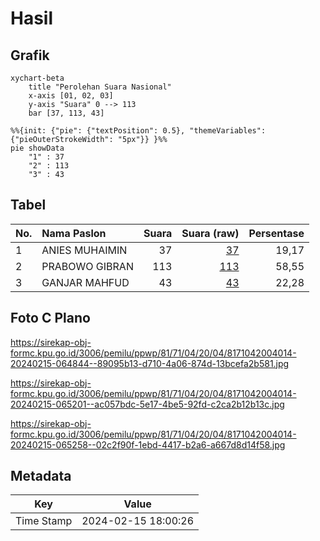 # Hasil

## Grafik

```mermaid
xychart-beta
    title "Perolehan Suara Nasional"
    x-axis [01, 02, 03]
    y-axis "Suara" 0 --> 113
    bar [37, 113, 43]
```

```mermaid
%%{init: {"pie": {"textPosition": 0.5}, "themeVariables": {"pieOuterStrokeWidth": "5px"}} }%%
pie showData
    "1" : 37
    "2" : 113
    "3" : 43
```

## Tabel

| No. | Nama Paslon    | Suara | Suara (raw) | Persentase |
|:--- |:-------------- | -----:| -----------:| ----------:|
| 1   | ANIES MUHAIMIN | 37    | [37][p-1]   | 19,17      |
| 2   | PRABOWO GIBRAN | 113   | [113][p-2]  | 58,55      |
| 3   | GANJAR MAHFUD  | 43    | [43][p-3]   | 22,28      |


[p-1]: https://github.com/gigit-pemilu/pemilu-2024/blob/main/pilpres/hitung-suara/sub/81-maluku/sub/71-kota-ambon/sub/04-teluk-ambon/sub/2004-wayame/sub/014-tps/sub/paslon-1.txt
[p-2]: https://github.com/gigit-pemilu/pemilu-2024/blob/main/pilpres/hitung-suara/sub/81-maluku/sub/71-kota-ambon/sub/04-teluk-ambon/sub/2004-wayame/sub/014-tps/sub/paslon-2.txt
[p-3]: https://github.com/gigit-pemilu/pemilu-2024/blob/main/pilpres/hitung-suara/sub/81-maluku/sub/71-kota-ambon/sub/04-teluk-ambon/sub/2004-wayame/sub/014-tps/sub/paslon-3.txt

## Foto C Plano

https://sirekap-obj-formc.kpu.go.id/3006/pemilu/ppwp/81/71/04/20/04/8171042004014-20240215-064844--89095b13-d710-4a06-874d-13bcefa2b581.jpg

https://sirekap-obj-formc.kpu.go.id/3006/pemilu/ppwp/81/71/04/20/04/8171042004014-20240215-065201--ac057bdc-5e17-4be5-92fd-c2ca2b12b13c.jpg

https://sirekap-obj-formc.kpu.go.id/3006/pemilu/ppwp/81/71/04/20/04/8171042004014-20240215-065258--02c2f90f-1ebd-4417-b2a6-a667d8d14f58.jpg


## Metadata

| Key        | Value               |
| ---------- | ------------------- |
| Time Stamp | 2024-02-15 18:00:26 |



